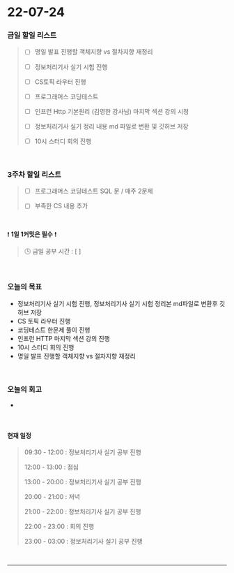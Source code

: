 # 22-07-24
 ### 금일 할일 리스트 
> - [ ]  명일 발표 진행할 객체지향 vs 절차지향 재정리
>
> - [ ]  정보처리기사 실기 시험 진행
>
> - [ ]  CS토픽 라우터 진행  
>
> - [ ]  프로그래머스 코딩테스트
>
> - [ ]  인프런 Http 기본원리 (김영한 강사님) 마지막 섹션 강의 시청
>
> - [ ]  정보처리기사 실기 정리 내용 md 파일로 변환 및 깃허브 저장
>
> - [ ]  10시 스터디 회의 진행

<br/>

### 3주차 할일 리스트  

> - [ ]  프로그래머스 코딩테스트 SQL 문 / 매주 2문제  
>
> - [ ]  부족한 CS 내용 추가 

<br/>

❗ **1일 1커밋은 필수** ❗
> 🕒 금일 공부 시간 :  [  ]    
  
<br/>

### 오늘의 목표
- 정보처리기사 실기 시험 진행, 정보처리기사 실기 시험 정리본 md파일로 변환후 깃허브 저장
- CS 토픽 라우터 진행
- 코딩테스트 한문제 풀이 진행
- 인프런 HTTP 마지막 섹션 강의 진행
- 10시 스터디 회의 진행
- 명일 발표 진행할 객체지향 vs 절차지향 재정리

<br>

### 오늘의 회고
- 


<br>

#### 현재 일정  

> 09:30 - 12:00 : 정보처리기사 실기 공부 진행
>
> 12:00 - 13:00 : 점심
>
> 13:00 - 20:00 : 정보처리기사 실기 공부 진행
>
> 20:00 - 21:00 : 저녁
>
> 21:00 - 22:00 : 정보처리기사 실기 공부 진행
>
> 22:00 - 23:00 : 회의 진행
>
> 23:00 - 03:00 : 정보처리기사 실기 공부 진행

<br/>

------------  